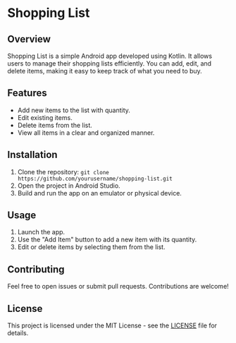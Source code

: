 # Shopping List

## Overview
Shopping List is a simple Android app developed using Kotlin. It allows users to manage their shopping lists efficiently. You can add, edit, and delete items, making it easy to keep track of what you need to buy.

## Features
- Add new items to the list with quantity.
- Edit existing items.
- Delete items from the list.
- View all items in a clear and organized manner.

## Installation
1. Clone the repository: `git clone https://github.com/yourusername/shopping-list.git`
2. Open the project in Android Studio.
3. Build and run the app on an emulator or physical device.

## Usage
1. Launch the app.
2. Use the "Add Item" button to add a new item with its quantity.
3. Edit or delete items by selecting them from the list.

## Contributing
Feel free to open issues or submit pull requests. Contributions are welcome!

## License
This project is licensed under the MIT License - see the [LICENSE](LICENSE) file for details.

